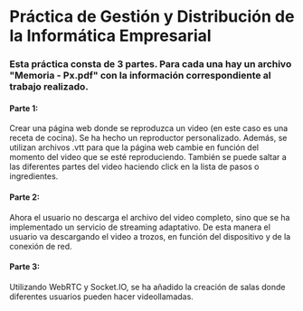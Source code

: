 # Práctica de Gestión y Distribución de la Informática Empresarial

### Esta práctica consta de 3 partes. Para cada una hay un archivo "Memoria - Px.pdf" con la información correspondiente al trabajo realizado.

#### Parte 1:
Crear una página web donde se reproduzca un video (en este caso es una receta de cocina). Se ha hecho un reproductor personalizado. Además, se utilizan archivos .vtt para que la página web cambie en función del momento del video que se esté reproduciendo. También se puede saltar a las diferentes partes del video haciendo click en la lista de pasos o ingredientes.

#### Parte 2:
Ahora el usuario no descarga el archivo del video completo, sino que se ha implementado un servicio de streaming adaptativo. De esta manera el usuario va descargando el video a trozos, en función del dispositivo y de la conexión de red.

#### Parte 3:
Utilizando WebRTC y Socket.IO, se ha añadido la creación de salas donde diferentes usuarios pueden hacer videollamadas.
